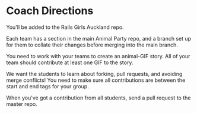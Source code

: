 Coach Directions
===========

You'll be added to the Rails Girls Auckland repo. 

Each team has a section in the main Animal Party repo, and a branch set up for them to collate their changes before merging into the main branch.

You need to work with your teams to create an animal-GIF story. All of your team should contribute at least one GIF to the story. 

We want the students to learn about forking, pull requests, and avoiding merge conflicts! You need to make sure all contributions are between the start and end tags for your group.

When you've got a contribution from all students, send a pull request to the master repo.
